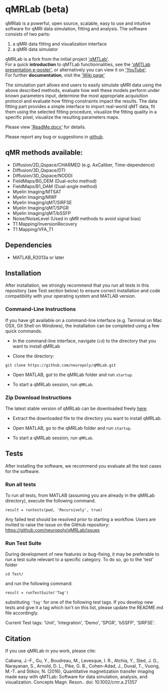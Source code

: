 # qMRLab (beta)

qMRlab is a powerful, open source, scalable, easy to use and intuitive software for qMRI data simulation, fitting and analysis. The software consists of two parts:
1) a qMRI data fitting and visualization interface
2) a qMRI data simulator


qMRLab is a fork from the initial project ['qMTLab'](https://github.com/neuropoly/qMTLab).  
For a quick **introduction** to qMTLab functionnalities, see the ['qMTLab presentation e-poster'](https://github.com/neuropoly/qMRLab/raw/master/Documentation/qMTLab-Presentation.ppsx), or alternatively you can view it on ['YouTube'](https://youtu.be/WG0tVe-SFww).  
For further **documentation**, visit the ['Wiki page'](https://github.com/neuropoly/qMRLab/wiki) 

The simulation part allows end users to easily simulate qMRI data using the above described methods, evaluate how well these models perform under known parameters input, determine the most appropriate acquisition protocol and evaluate how fitting constraints impact the results. 
The data fitting part provides a simple interface to import real-world qMT data, fit them using the selected fitting procedure, visualize the fitting quality in a specific pixel, visualize the resulting parameters maps.

Please view ['ReadMe.docx'](https://github.com/neuropoly/qMRLab/raw/master/Documentation/ReadMe.docx) for details.

Please report any bug or suggestions in [github](https://github.com/neuropoly/qMRLab/issues).

## qMR methods available:
* Diffusion/2D_Qspace/CHARMED (e.g. AxCaliber, Time-dependence)
* Diffusion/3D_Qspace/DTI
* Diffusion/3D_Qspace/NODDI
* FieldMaps/B0_DEM (Dual-echo method)
* FieldMaps/B1_DAM (Dual-angle method)
* Myelin Imaging/MTSAT
* Myelin Imaging/MWF
* Myelin Imaging/qMT/SIRFSE
* Myelin Imaging/qMT/SPGR
* Myelin Imaging/qMT/bSSFP
* Noise/NoiseLevel (Used in qMR methods to avoid signal bias)
* T1 Mapping/InversionRecovery
* T1 Mapping/VFA_T1
    
## Dependencies

* MATLAB_R2013a or later

## Installation

After installation, we strongly recommend that you run all tests in this repository (see Test section below) to ensure correct installation and code compatibility with your operating system and MATLAB version.

### Command-Line Instructions

If you have git available on a command-line interface (e.g. Terminal on Mac OSX, Git Shell on Windows), the installation can be completed using a few quick commands.

* In the command-line interface, navigate (`cd`) to the directory that you want to install qMRLab

* Clone the directory:

`git clone https://github.com/neuropoly/qMRLab.git`

* Open MATLAB, got to the qMRLab folder and run `startup`.

* To start a qMRLab session, run `qMRLab`.

### Zip Download Instructions

The latest stable version of qMRLab can be downloaded freely [here](https://github.com/neuropoly/qMRLab/tarball/master).

* Extract the downloaded file to the directory you want to install qMRLab.

* Open MATLAB, go to the qMRLab folder and run `startup`.

* To start a qMRLab session, run `qMRLab`.

## Tests

After installing the software, we recommend you evaluate all the test cases for the software.

### Run all tests

To run all tests, from MATLAB (assuming you are already in the qMRLab directory), execute the following command.

`result = runtests(pwd, 'Recursively', true)`

Any failed test should be resolved prior to starting a workflow. Users are invited to raise the issue on the GitHub
repository: https://github.com/neuropoly/qMRLab/issues

### Run Test Suite

During development of new features or bug-fixing, it may be preferable to run a test suite relevant to a specific category.
To do so, go to the 'test' folder

`cd Test/`

and run the following command:

`result = runTestSuite('Tag')`

substituting `'Tag'` for one of the following test tags. If you develop new tests and give it a tag which isn't on this list,
please update the README.md file accordingly.

Current Test tags: 'Unit', 'Integration', 'Demo', 'SPGR', 'bSSFP', 'SIRFSE'.

## Citation

If you use qMRLab in you work, please cite:

Cabana, J.-F., Gu, Y., Boudreau, M., Levesque, I. R., Atchia, Y., Sled, J. G., Narayanan, S., Arnold, D. L., Pike, G. B., Cohen-Adad, J., Duval, T., Vuong, M.-T. and Stikov, N. (2016), Quantitative magnetization transfer imaging made easy with qMTLab: Software for data simulation, analysis, and visualization. Concepts Magn. Reson.. doi: 10.1002/cmr.a.21357
